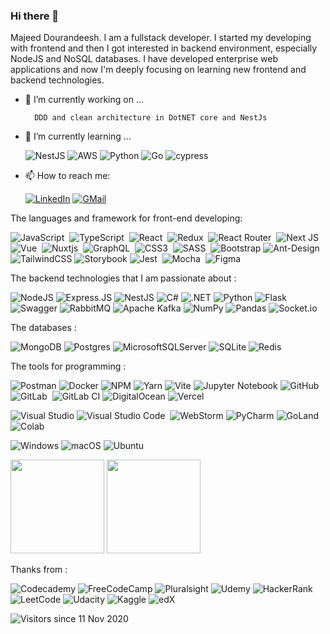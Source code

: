 ### Hi there 👋

Majeed Dourandeesh. I am a fullstack developer. I started my developing with frontend and then I got interested in backend environment, especially NodeJS  and NoSQL databases. I have developed enterprise web applications and now I'm deeply focusing on learning new frontend and backend technologies.


- 🔭 I’m currently working on ...
    
        DDD and clean architecture in DotNET core and NestJs
    
- 🌱 I’m currently learning ...


    ![NestJS](https://img.shields.io/badge/nestjs-%23E0234E.svg?style=flat&logo=nestjs&logoColor=white)
    ![AWS](https://img.shields.io/badge/AWS-%23FF9900.svg?style=flat&logo=amazon-aws&logoColor=white)
    ![Python](https://img.shields.io/badge/Python-3776AB?style=flat&logo=python&logoColor=white)
    ![Go](https://img.shields.io/badge/go-%2300ADD8.svg?style=flat&logo=go&logoColor=white)
    ![cypress](https://img.shields.io/badge/-cypress-%23E5E5E5?style=flat&logo=cypress&logoColor=058a5e)
    
  
-  📫 How to reach me: 

    [![LinkedIn](https://img.shields.io/badge/linkedin-f0f0f0?&style=flat&logo=linkedin&logoColor=white&color=0e76a8)](https://www.linkedin.com/in/majeed-dourandeesh/)
    [![GMail](https://img.shields.io/badge/gmail-f0f0f0?&style=flat&logo=gmail&logoColor=white&color=ea4335)](mailto:majeed.dl@gmail.com) 
<!--
**majeeddl/majeeddl** is a ✨ _special_ ✨ repository because its `README.md` (this file) appears on your GitHub profile.

Here are some ideas to get you started:

- 🔭 I’m currently working on ...
- 🌱 I’m currently learning ...
- 👯 I’m looking to collaborate on ...
- 🤔 I’m looking for help with ...
- 💬 Ask me about ...
- 📫 How to reach me: ...
- 😄 Pronouns: ...
- ⚡ Fun fact: ...
-->


The languages and framework for front-end developing:

![JavaScript](https://img.shields.io/badge/-JavaScript-05122A?style=flat&logo=javascript)&nbsp;
![TypeScript](https://img.shields.io/badge/-TypeScript-05122A?style=flat&logo=TypeScript)&nbsp;
![React](https://img.shields.io/badge/-React-05122A?style=flat&logo=react)&nbsp;
![Redux](https://img.shields.io/badge/Redux-593D88?style=flat&logo=redux&logoColor=white)&nbsp;
![React Router](https://img.shields.io/badge/React_Router-CA4245?style=flat&logo=react-router&logoColor=white)&nbsp;
![Next JS](https://img.shields.io/badge/Next-black?style=flat&logo=next.js&logoColor=white)
![Vue](https://img.shields.io/badge/-Vue-05122A?style=flat&logo=vue.js)&nbsp;
![Nuxtjs](https://img.shields.io/badge/Nuxt-002E3B?style=flat&logo=nuxtdotjs&logoColor=#00DC82)&nbsp;
![GraphQL](https://img.shields.io/badge/-GraphQL-E10098?style=flat&logo=graphql&logoColor=white)&nbsp;
![CSS3](https://img.shields.io/badge/-CSS3-05122A?style=flat&logo=CSS3&logoColor=1572B6)&nbsp;
![SASS](https://img.shields.io/badge/Sass-CC6699?style=flat&logo=sass&logoColor=white)&nbsp;
![Bootstrap](https://img.shields.io/badge/bootstrap-%23563D7C.svg?style=flat&logo=bootstrap&logoColor=white)
![Ant-Design](https://img.shields.io/badge/-AntDesign-%230170FE?style=flat&logo=ant-design&logoColor=white)&nbsp;
![TailwindCSS](https://img.shields.io/badge/tailwindcss-%2338B2AC.svg?style=flat&logo=tailwind-css&logoColor=white)
![Storybook](https://img.shields.io/badge/-Storybook-FF4785?style=flat&logo=storybook&logoColor=white)
![Jest](https://img.shields.io/badge/-jest-%23C21325?style=flat&logo=jest&logoColor=white)&nbsp;
![Mocha](https://img.shields.io/badge/-mocha-%238D6748?style=flat&logo=mocha&logoColor=white)&nbsp;
![Figma](https://img.shields.io/badge/figma-%23F24E1E.svg?style=flat&logo=figma&logoColor=white)

The backend technologies that I am passionate about  :

![NodeJS](https://img.shields.io/badge/node.js-6DA55F?style=flat&logo=node.js&logoColor=white)
![Express.JS](https://img.shields.io/badge/Express.js-404D59?style=flat)
![NestJS](https://img.shields.io/badge/nestjs-%23E0234E.svg?style=flat&logo=nestjs&logoColor=white)
![C#](https://img.shields.io/badge/c%23-%23239120.svg?style=flat&logo=c-sharp&logoColor=white)
![.NET](https://img.shields.io/badge/.NET-5C2D91?style=flat&logo=.net&logoColor=white)
![Python](https://img.shields.io/badge/Python-3776AB?style=flat&logo=python&logoColor=white)
![Flask](https://img.shields.io/badge/flask-%23000.svg?style=flat&logo=flask&logoColor=white)
![Swagger](https://img.shields.io/badge/-Swagger-%23Clojure?style=flat&logo=swagger&logoColor=white)
![RabbitMQ](https://img.shields.io/badge/Rabbitmq-FF6600?style=flat&logo=rabbitmq&logoColor=white)
![Apache Kafka](https://img.shields.io/badge/Apache%20Kafka-000?style=flat&logo=apachekafka)
![NumPy](https://img.shields.io/badge/numpy-%23013243.svg?style=flat&logo=numpy&logoColor=white)
![Pandas](https://img.shields.io/badge/pandas-%23150458.svg?style=flat&logo=pandas&logoColor=white)
![Socket.io](https://img.shields.io/badge/Socket.io-black?style=flat&logo=socket.io&badgeColor=010101)

The databases :

![MongoDB](https://img.shields.io/badge/MongoDB-%234ea94b.svg?style=flat&logo=mongodb&logoColor=white)
![Postgres](https://img.shields.io/badge/postgres-%23316192.svg?style=flat&logo=postgresql&logoColor=white)
![MicrosoftSQLServer](https://img.shields.io/badge/Microsoft%20SQL%20Sever-CC2927?style=flat&logo=microsoft%20sql%20server&logoColor=white)
![SQLite](https://img.shields.io/badge/sqlite-%2307405e.svg?style=flat&logo=sqlite&logoColor=white)
![Redis](https://img.shields.io/badge/redis-%23DD0031.svg?style=flat&logo=redis&logoColor=white)

The tools for programming :

![Postman](https://img.shields.io/badge/Postman-FF6C37?style=flat&logo=postman&logoColor=white)
![Docker](https://img.shields.io/badge/docker-%230db7ed.svg?style=flat&logo=docker&logoColor=white)
![NPM](https://img.shields.io/badge/NPM-%23000000.svg?style=flat&logo=npm&logoColor=white)
![Yarn](https://img.shields.io/badge/yarn-%232C8EBB.svg?style=flat&logo=yarn&logoColor=white)
![Vite](https://img.shields.io/badge/vite-%23646CFF.svg?style=flat&logo=vite&logoColor=white)
![Jupyter Notebook](https://img.shields.io/badge/jupyter-%23FA0F00.svg?style=flat&logo=jupyter&logoColor=white)
![GitHub](https://img.shields.io/badge/-GitHub-05122A?style=flat&logo=github)&nbsp;
![GitLab](https://img.shields.io/badge/GitLab-330F63?style=flat&logo=gitlab&logoColor=white)&nbsp;
![GitLab CI](https://img.shields.io/badge/gitlab%20ci-%23181717.svg?style=flat&logo=gitlab&logoColor=white)
![DigitalOcean](https://img.shields.io/badge/DigitalOcean-%230167ff.svg?style=flat&logo=digitalOcean&logoColor=white)
![Vercel](https://img.shields.io/badge/vercel-%23000000.svg?style=flat&logo=vercel&logoColor=white)


![Visual Studio](https://img.shields.io/badge/Visual%20Studio-5C2D91.svg?style=flat&logo=visual-studio&logoColor=white)
![Visual Studio Code](https://img.shields.io/badge/-Visual%20Studio%20Code-05122A?style=flat&logo=visual-studio-code&logoColor=007ACC)&nbsp;
![WebStorm](https://img.shields.io/badge/webstorm-143?style=flat&logo=webstorm&logoColor=white&color=black)
![PyCharm](https://img.shields.io/badge/pycharm-143?style=flat&logo=pycharm&logoColor=black&color=black&labelColor=green)
![GoLand](https://img.shields.io/badge/GoLand-0f0f0f?&style=flat&logo=goland&logoColor=white)
![Colab](https://img.shields.io/badge/Colab-F9AB00?style=flat&logo=googlecolab&color=525252)



![Windows](https://img.shields.io/badge/Windows-0078D6?style=flat&logo=windows&logoColor=white)
![macOS](https://img.shields.io/badge/mac%20os-000000?style=flat&logo=macos&logoColor=F0F0F0)
![Ubuntu](https://img.shields.io/badge/Ubuntu-E95420?style=flat&logo=ubuntu&logoColor=white)

<img src="https://github-readme-stats.vercel.app/api?username=majeeddl&show_icons=true&theme=algolia&count_private=true" height="150" /> <img src="https://github-readme-stats.vercel.app/api/top-langs/?username=majeeddl&show_icons=true&layout=compact&theme=algolia&count_private=true" height="150" />

Thanks from : 

![Codecademy](https://img.shields.io/badge/Codecademy-FFF0E5?style=flat&logo=codecademy&logoColor=1F243A)
![FreeCodeCamp](https://img.shields.io/badge/Freecodecamp-%23123.svg?&style=flat&logo=freecodecamp&logoColor=green)
![Pluralsight](https://img.shields.io/badge/Pluralsight-EE3057?style=flat&logo=pluralsight&logoColor=white)
![Udemy](https://img.shields.io/badge/Udemy-A435F0?style=flat&logo=Udemy&logoColor=white)
![HackerRank](https://img.shields.io/badge/-Hackerrank-2EC866?style=flat&logo=HackerRank&logoColor=white)
![LeetCode](https://img.shields.io/badge/LeetCode-000000?style=flat&logo=LeetCode&logoColor=#d16c06)
![Udacity](https://img.shields.io/badge/Udacity-grey?style=flat&logo=udacity&logoColor=15B8E6)
![Kaggle](https://img.shields.io/badge/Kaggle-035a7d?style=flat&logo=kaggle&logoColor=white)
![edX](https://img.shields.io/badge/edX-%2302262B.svg?style=flat&logo=edX&logoColor=white)



![Visitors since 11 Nov 2020](http://estruyf-github.azurewebsites.net/api/VisitorHit?user=majeeddl&repo=majeeddl&countColor=%237B1E7A)
